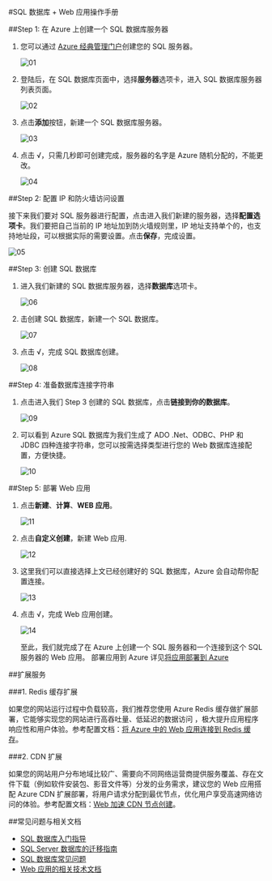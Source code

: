 <properties
	pageTitle="SQL 数据库 + Web 应用操作手册"
    description=""
    services=""
    documentationCenter=""
    authors=""
    manager=""
    editor=""
    tags=""/>

<tags ms.service="multiple" ms.date="" wacn.date="07/26/2016"/>

#SQL 数据库 + Web 应用操作手册

##Step 1: 在 Azure 上创建一个 SQL 数据库服务器

1. 您可以通过 [Azure 经典管理门户](https://manage.windowsazure.cn/)创建您的 SQL 服务器。
	
	![01](./media/azure-web-apps-sqlserver/01.png)
	
2. 登陆后，在 SQL 数据库页面中，选择**服务器**选项卡，进入 SQL 数据库服务器列表页面。
	
	![02](./media/azure-web-apps-sqlserver/02.png)
	
3. 点击**添加**按钮，新建一个 SQL 数据库服务器。
	
	![03](./media/azure-web-apps-sqlserver/03.png)
	
4. 点击 √，只需几秒即可创建完成，服务器的名字是 Azure 随机分配的，不能更改。

	![04](./media/azure-web-apps-sqlserver/04.png)
	
##Step 2: 配置 IP 和防火墙访问设置

接下来我们要对 SQL 服务器进行配置，点击进入我们新建的服务器，选择**配置选项卡**。我们要把自己当前的 IP 地址加到防火墙规则里，IP 地址支持单个的，也支持地址段，可以根据实际的需要设置。点击**保存**，完成设置。

![05](./media/azure-web-apps-sqlserver/05.png)
	
	
##Step 3: 创建 SQL 数据库

1. 进入我们新建的 SQL 数据库服务器，选择**数据库**选项卡。
	
	![06](./media/azure-web-apps-sqlserver/06.png)
	
2. 击创建 SQL 数据库，新建一个 SQL 数据库。
	
	![07](./media/azure-web-apps-sqlserver/07.png)
	
3. 点击 √，完成 SQL 数据库创建。
	
	![08](./media/azure-web-apps-sqlserver/08.png)
	
##Step 4: 准备数据库连接字符串
	
1. 点击进入我们 Step 3 创建的 SQL 数据库，点击**链接到你的数据库**。
	
	![09](./media/azure-web-apps-sqlserver/09.png)
	
2. 可以看到 Azure SQL 数据库为我们生成了 ADO .Net、ODBC、PHP 和 JDBC 四种连接字符串，您可以按需选择类型进行您的 Web 数据库连接配置，方便快捷。

	![10](./media/azure-web-apps-sqlserver/10.png)
	
##Step 5: 部署 Web 应用

1. 点击**新建**、**计算**、**WEB 应用**。
	
	![11](./media/azure-web-apps-sqlserver/11.png)
	
2. 点击**自定义创建**，新建 Web 应用. 
	
	![12](./media/azure-web-apps-sqlserver/12.png)
	
3. 这里我们可以直接选择上文已经创建好的 SQL 数据库，Azure 会自动帮你配置连接。
	
	![13](./media/azure-web-apps-sqlserver/13.png)
	
4. 点击 √，完成 Web 应用创建。
	
	![14](./media/azure-web-apps-sqlserver/14.png)
	
	至此，我们就完成了在 Azure 上创建一个 SQL 服务器和一个连接到这个 SQL 服务器的 Web 应用。 部署应用到 Azure 详见[将应用部署到  Azure](/documentation/articles/web-sites-deploy/)
	 
##扩展服务 

###1. Redis 缓存扩展

如果您的网站运行过程中负载较高，我们推荐您使用 Azure Redis 缓存做扩展部署，它能够实现您的网站进行高吞吐量、低延迟的数据访问 ，极大提升应用程序响应性和用户体验。参考配置文档：[将 Azure 中的 Web 应用连接到 Redis 缓存](/documentation/articles/web-sites-connect-to-redis-using-memcache-protocol/)。

###2. CDN 扩展

如果您的网站用户分布地域比较广、需要向不同网络运营商提供服务覆盖、存在文件下载（例如软件安装包、影音文件等）分发的业务需求，建议您的 Web 应用搭配 Azure CDN 扩展部署，将用户请求分配到最优节点，优化用户享受高速网络访问的体验。参考配置文档：[Web 加速 CDN 节点创建](/documentation/articles/cdn-how-to-create-Web-CDN-endpoint/)。

##常见问题与相关文档

* [SQL 数据库入门指导](/documentation/articles/sql-database-get-started/)
* [SQL Server 数据库的迁移指南](/documentation/articles/sql-database-cloud-migrate/)
* [SQL 数据库常见问题](/documentation/articles/sql-database-faq/)
* [Web 应用的相关技术文档](https://kingfaster.sharepoint.cn/dev/Shared%20Documents/Azure1元试用账号功能/Website%20Hosting0717.docx)

